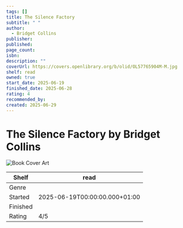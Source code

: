 ```yaml
---
tags: []
title: The Silence Factory
subtitle: " "
author:
  - Bridget Collins
publisher: 
published: 
page_count: 
isbn: 
description: ""
coverUrl: https://covers.openlibrary.org/b/olid/OL57765904M-M.jpg
shelf: read
owned: true
start_date: 2025-06-19
finished_date: 2025-06-28
rating: 4
recommended_by: 
created: 2025-06-29
---
```


# The Silence Factory by Bridget Collins

![Book Cover Art](https://covers.openlibrary.org/b/olid/OL57765904M-M.jpg)

| Shelf | read |
| --- | --- |
| Genre |  |
| Started | 2025-06-19T00:00:00.000+01:00 |
| Finished |  |
| Rating | 4/5 |

